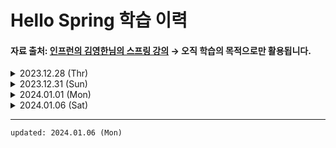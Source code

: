 # Hello Spring 학습 이력
#### 자료 출처: <a href="https://www.inflearn.com/course/%EC%8A%A4%ED%94%84%EB%A7%81-%EC%9E%85%EB%AC%B8-%EC%8A%A4%ED%94%84%EB%A7%81%EB%B6%80%ED%8A%B8">인프런의 김영한님의 스프링 강의</a> → 오직 학습의 목적으로만 활용됩니다.

<details>
<summary>2023.12.28 (Thr)</summary>
<ul>
<li>
<details>
    <summary>Spring boot libraries</summary>

- spring-boot-starter-web
    - spring-boot-start-tomcat: 톰캣 웹 서버
    - spring-webmvc: 스프링 웹 MVC
  - spring-boot-starter-thymeleaf: 템플릿 엔진 (View)
  - spring-boot-starter
      - spring-boot
          - spring-core
      - spring-boot-starter-logging
          - 콘솔이 아닌 로그로 관리하는 것이 중요 에러를 그룹화 하는 등 사용성이 좋다
          - logback (slf4j를 구현한 기능 느낌)
          - slf4j (인터페이스)

<br />

- spring-boot-starter-test: 테스트 라이브러리
    - junit: 테스트 프레임워크
        - 버전 넘어가는 중 : 4 → 5
    - mockito: 목 라이브러리
    - assertj: 테스트 코드를 좀 더 편하게 작성하게 도와주는 라이브러리
    - spring-test: 스프링 통합 테스트 지원

<hr />

</details>
</li>
        
<!-- li 태그 구분을 위한 주석  -->

<li>
<details>
<summary>welcome page & template 엔진 동작 방식</summary>

- 배운 점
    - `src/main/java/프로젝트 경로`에 controller 패키지를 생성하면 스프링에서 컨트롤러가 필요할 때 알아서 이 쪽을 바라본다
    - 컨트롤러에서 ui 패키지의 model 객체와 반환 String 값을 viewResolver로 전달 <br />
      → 반환 값을 따라 올바른 html 파일을 추적하고, 필요한 템플릿 변수를 Model 객체에서 탐색
      → 최종적으로, html 파일로 변환한 이후 톰캣 서버를 거쳐 웹 브라우저에 반환


- 과정
    - 타임 리프 템플릿의 기본적인 활용과 동작 방식을 이해하기 위해 임의로 Get 관련 컨트롤러를 생성
    - `resources/templates` 하위에 위의 컨트롤러에서 반환하는 String 값에 맞게 html 파일을 생성
    - url 경로 따라서 가보니 생성한 welcome page 확인!
    - 동작 방식 흐름도 ↓
    - <img width="1000" alt="동작 방식" src="https://github.com/Moon-GD/java-spring/assets/74173976/890e5ebd-e9d8-47ce-89f3-593817e4f9cb" />

<hr />
    
</details>        
</li>

<!-- li 태그 구분을 위한 주석  -->

<li>

<details>
<summary>CLI build & run build file</summary>

- 우선, FE 전용으로 썼던 PC라 Java 기본 설정이 잘 되어 있지 않았는데 아래의 과정으로 JAVA_HOME을 올바르게 바라보도록 설정했다
- build 할 때 java 경로 따라가야 하기 때문에 올바르게 설정하지 않으면 아래의 오류 메세지가 출력됨
- <details>
    <summary>Java 경로 관련 오류 메세지 보기</summary>

    ```bash
      "ERROR: JAVA_HOME is set to an invalid directory: '올바르지 못한 경로'. 
      Please set the JAVA_HOME variable in your environment to match the location of your Java installation."
    ```
  </details>
- <details>
    <summary>해결 방법</summary>

  ```shell
      # JAVA_HOME 경로 확인  
      $  /usr/libexec/java_home
  
      # .zshrc 파일에 반영하기 위해 이동
      $ cd ~/.zshrc
  
      # .zshrc 파일 JAVA 쪽 설정에 아래 내용 추가
      export JAVA_HOME=JAVA_HOME 경로
  
      # 터미널에 .zshrc 파일 변경 사항 즉시 반영
      $ source ~/.zshrc
    ```
   </details>

- build 방법
  ```shell
  # build 대상이 되는 스프링 프로젝트의 루트에서
  
  # build
  $ ./gradlew build
  
  # 빌드되면 build 폴더가 생성됨
  
  # jar 파일 실행
  $ java -jar ./build/libs/jar 파일
  
  # ❗️ 혹시나 build 안되면 아래 명령어 중 하나 실행하기
  ## build 결과물, 임시 파일 모두 제거
  $ ./gradlew clean
  
  ## build 결과물, 임시 파일 모두 제거 이후 빌드 실행
  $ ./gradlew clean build
  
  # 혹은, 로컬의 스프링이 Port 번호를 먼저 사용 중인지 확인하기
  ```

- 위의 build & run 과정을 통해 실제 호스팅에서 어떻게 배포하는지 가늠을 잡았다 😁

</details>

<hr />

</li>

</ul>

</details>

<!-- details 태그 구분을 위한 주석 -->

<details>
<summary>2023.12.31 (Sun)</summary>

<ul>

<li>

<details>

<summary>MVC와 템플릿 엔진</summary>

- 컨트롤러 인자에 @RequestParam을 활용하여 url parameter 값을 템플릿 엔진에 넘길 수 있다.
- 타임리프 템플릿의 경우 서버 구동 없이 Html 파일을 열게 되면 동적 생성 없이 태그 내부의 값을 렌더링한다

```html
<p th:text="'name : ' + ${name}">단순 Html 불러오기</p>

서버 구동한 경우 → "name : `model의 name 값`" 이 출력
html 정적으로 보는 경우 → "단순 Html 불러오기"가 출력 
```

</details>

</li>

<!-- li 태그 구분을 위한 주석 -->

<li>

<details>

<summary>API</summary>

<img src="https://github.com/Moon-GD/java-spring/assets/74173976/ccb909a3-9e33-4568-bfda-422ca9730179" alt="@ResposneBody 동작 방식" />

- @ResponseBody가 표기된 controller는 최종 가공된 정보를 `viewResolver`가 아닌 `HttpMessageConverter`로 넘긴다
- 이 때 정보의 유형에 따라 내부 converter 유형이 달라진다 (Request 헤더 값은 고려하지 않는 것으로 가정)
  - String: String Converter
  - Object: Json Converter
    - 과거에는 xml도 사용되었지만, Spring에서는 Json을 기본 값으로 설정해 둠.

<h4>참고</h4>
- 코드 한 줄 완성 단축키 : Command + Shift + Enter
- 클래스 내부에서 generate 호출 단축키 : Command Enter

</details>

</li>

<!-- li 태그 구분을 위한 주석 -->

</ul>

</details>

<!-- details 태그 구분을 위한 주석 -->

<details>

<summary>2024.01.01 (Mon)</summary>

<ul>

<li>

<details>

<summary>회원 도메인과 레포지토리 만들기</summary>

<h3>처음 접했던 개념</h3>

- Domain: 비즈니스 로직, DB 상호작용 등에 활용될 데이터의 형태를 추상화하여 모아둔 곳
- Repository: DB 상호작용에 필요한 구현체를 정의한 interface와 해당 interface를 구현한 class가 존재하는 곳

<br />

<h3>⁉️ 궁금했던 점 해결</h3>

- 메모리 맵 생성할 때 1번 방식으로 하는 이유

```java
import java.util.HashMap;
import java.util.Map;

// 1번
Map<Long, String> store = new HashMap<>();

// 2번
HashMap<Long, String> store = new HashMap<>();
```

→ 1번 방식의 경우 상위 클래스를 참조하기에 필요에 따라 HashMap이 아닌 다른 Map으로 교체 가능 <br />
→ 즉, HashMap으로 `store 변수`를 생성할 경우 상대적으로 유연성이 떨어지고 하위 클래스로의 의존성이 높아짐. 따라서, 일반적으로 1번 형태를 선호 

</details>

</li>

<!-- li 태그 구분을 위한 주석 -->

<li>

<details>

<summary>회원 레포지토리 테스트 케이스 작성</summary>

<br />

- 일반적인 Test 코드 파일명 컨벤션은 postfix로 Test 붙여줌
- 테스트 코드의 실행 순서는 보장받지 못하기 때문에 **항상 순서에 독립적으로 작성!**

<h3>️새로 알게 된 것</h3>

<h4>Java 8 등장 문법: Optional</h4>
- 하나의 객체로서 빈 값에 대한 처리, 기본 값 부여 등의 작업을 수행할 수 있도록 도와줌
- null에 비해 보다 안전한 처리가 가능해서 종종 활용됨.
- 값이 없을 때 get()으로 값 추출을 시도하면 `NoSuchElementException` 에러 발생

```java
Optional<string> optionalString = findValue();

// 기본 값 부여
String userName = optionalString.orElse("no name").toUpperCase();

// 빈 값 처리
String returnValue = (optionalString.isPresent()) ? 
        optionalString.get() : "Empty";
```

<br />

<h4>단축키</h4>

- 파일 트리 `focus`된 상태에서 Command + N: 파일 추가

</details>

</li>

<!-- li 태그 구분을 위한 주석 -->

<li>

<details>

<summary>회원 서비스 개발</summary>

<h4>네이밍 관련</h4>

- service: 비즈니스에 초점
- repository: 원시적인 기능에 초점

</details>

</li>

<!-- li 태그 구분을 위한 주석 -->

<li>

<details>

<summary>회원 서비스 테스트</summary>

<br />

- 테스트 코드 작성이 익숙지 않다면 `given → when → then` 순서로 작성해보는 것을 추천
- 실패 케이스에 대해서도 작성할 것

</details>

</li>

</ul>

</details>

<!-- details 태그 구분을 위한 주석 -->

<details>

<summary>2024.01.06 (Sat)</summary>

<ul>

<li>

<details>

<summary>컴포넌트 스캔과 자동 의존관계 설정</summary>

<h3>처음 알게 된 내용</h3>

<h4>스프링 컨테이너란</h4>

- 스프링 프로젝트가 구동될 때 필요한 주된 작업을 진행해주는 컨테이너
- 빈 생성 및 생태주기 관리, 빈 간의 의존성 주입 등을 담당

<br />

<h4>스프링 빈이란</h4>

- 컨트롤러, 서비스, 레포지토리 등은 프로젝트가 실행되면 스프링 컨테이너에 의해 객체로 관리되는데, 이 때 각각의 객체를 빈이라고 부른다

<br />

<h4>스프링 컨테이너에게 빈임을 알려주는 방법: 컴포넌트 스캔 방식</h4>

- 스프링 프로젝트의 메인 메소드가 존재하는 패키지 및 하위 패키지의 클래스만이 대상이 되며, 그 중 `@Component` 어노테이션이 있는 클래스가 실제로 관리 대상이 된다.
- `@Component`를 내부적으로 가지고 있는 `@Service, @Repository, @Controller`도 동일하게 관리 대상이 되도록 설정해주는 어노테이션

<br />

<h4>스프링 빈 간의 의존 관계 설정: `@AutoWired` </h4>

- 여러 빈이 생성될 때마다 필요한 인스턴스를 생성하는 것은 메모리 측면에서도 낭비
- 여기서 `@AutoWired`를 달아주면, 필요한 인스턴스 중 스프링 컨테이너에 이미 등록된 빈이 발생되면 해당 빈을 주입해준다. 
- 즉, `@AutoWired`는 스프링 빈의 재사용성을 높여주고, 의존성을 주입해주는 어노테이션

</details>

</li>

<!-- details 태그 구분을 위한 주석 -->

<li>

<details>

<summary>자바 코드로 직접 스프링 빈 등록하기</summary>

- 작성 예정...

</details>

</li>

</ul>

</details>

<hr />

    updated: 2024.01.06 (Mon)
